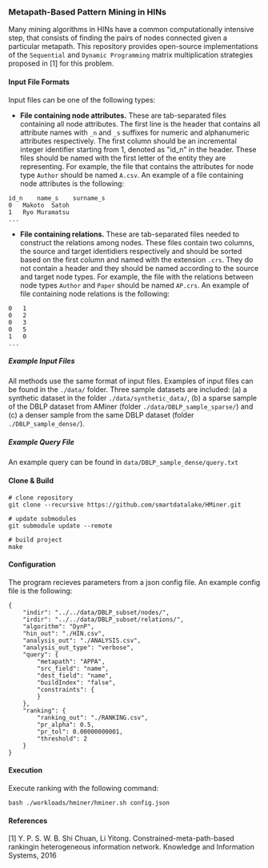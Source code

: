 ### Metapath-Based Pattern Mining in HINs

Many mining algorithms in HINs have a common computationally intensive step, that consists of finding the pairs of nodes connected given a particular metapath.
This repository provides open-source implementations of the `Sequential` and `Dynamic Programming` matrix multiplication strategies proposed in [1] for this problem.

#### Input File Formats

Input files can be one of the following types:

* **File containing node attributes.** These are tab-separated files containing all node attributes. The first line is the header that contains all attribute names with `_n` and `_s` suffixes for numeric and alphanumeric attributes respectively.
The first column should be an incremental integer identifier starting from 1, denoted as "id_n" in the header. These files should be named with the first letter of the entity they are representing. For example, the file that contains the attributes for node type `Author` should be named `A.csv`. An example of a file containing node attributes is the following: 

```
id_n	name_s    surname_s
0	Makoto  Satoh
1	Ryo Muramatsu
...
```

* **File containing relations.** These are tab-separated files needed to construct the relations among nodes. These files contain two columns, the source and target identidiers respectively and should be sorted based on the first column and named with the extension `.crs`. They do not contain a header and they should be named according to the source and target node types. For example, the file with the relations between node types `Author` and `Paper` should be named `AP.crs`. An example of file containing node relations is the following: 

```
0	1
0	2
0	3
0	5
1	0
...
```

##### Example Input Files

All methods use the same format of input files. Examples of input files can be found in the `./data/` folder. Three sample datasets are included: (a) a synthetic dataset in the folder `./data/synthetic_data/`, (b) a sparse sample of the DBLP dataset from AMiner (folder `./data/DBLP_sample_sparse/`) and (c) a denser sample from the same DBLP dataset (folder `./DBLP_sample_dense/`).


##### Example Query File

An example query can be found in `data/DBLP_sample_dense/query.txt`

#### Clone & Build

```
# clone repository
git clone --recursive https://github.com/smartdatalake/HMiner.git

# update submodules
git submodule update --remote

# build project
make
```

#### Configuration 
The program recieves parameters from a json config file. An example config file is the following: 
```
{
    "indir": "../../data/DBLP_subset/nodes/",
    "irdir": "../../data/DBLP_subset/relations/",
    "algorithm": "DynP",
    "hin_out": "./HIN.csv",
    "analysis_out": "./ANALYSIS.csv",
    "analysis_out_type": "verbose",
    "query": {
        "metapath": "APPA",
        "src_field": "name",
        "dest_field": "name",
        "buildIndex": "false",
        "constraints": {
        }
    },
    "ranking": {
        "ranking_out": "./RANKING.csv",
        "pr_alpha": 0.5,
        "pr_tol": 0.00000000001,
        "threshold": 2
    }
}
```


#### Execution

Execute ranking with the following command: 
```
bash ./workloads/hminer/hminer.sh config.json
```

#### References
[1] Y. P. S. W. B. Shi Chuan, Li Yitong. Constrained-meta-path-based rankingin heterogeneous information network. Knowledge and Information Systems, 2016

